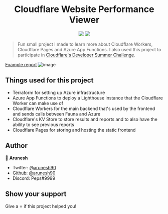 <h1 align="center">Cloudflare Website Performance Viewer</h1>
<p align="center">
  <img src="https://img.shields.io/github/languages/top/arunesh90/cf-performance-viewer.svg" />
  <img src="https://img.shields.io/github/license/arunesh90/cf-performance-viewer.svg" />
</p>

> Fun small project I made to learn more about Cloudflare Workers, Cloudflare Pages and Azure App Functions. I also used this project to participate in [Cloudflare's Developer Summer Challenge](https://blog.cloudflare.com/developer-summer-challenge/).

[Example report](https://perf-viewer.snoozing.dev/?report=4cfb44f1-272d-4b5a-8792-2f5cfd23e105)
![image](https://user-images.githubusercontent.com/5787588/139612162-1854b67f-763b-4145-9215-d993e8d1424e.png)


## Things used for this project
* Terraform for setting up Azure infrastructure
* Azure App Functions to deploy a Lighthouse instance that the Cloudflare Worker can make use of
* Cloudflare Workers for the main backend that's used by the frontend and sends calls between Fauna and Azure
* Cloudflare's KV Store to store results and reports and to also have the ability to see previous reports 
* Cloudflare Pages for storing and hosting the static frontend

## Author

👤 **Arunesh**

* Twitter: [@arunesh90](https://twitter.com/arunesh90)
* Github: [@arunesh90](https://github.com/arunesh90)
* Discord: Peps#9999

## Show your support

Give a ⭐️ if this project helped you!
